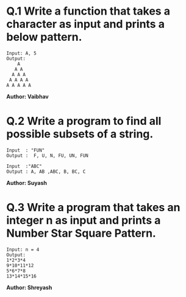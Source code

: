 # Q.1 Write a function that takes a character as input and prints a below pattern.
```
Input: A, 5
Output:
    A
   A A
  A A A
 A A A A
A A A A A
```
**Author: Vaibhav**

# Q.2 Write a program to find all possible subsets of a string.
```
Input  : "FUN"  
Output :  F, U, N, FU, UN, FUN

Input  :"ABC"
Output : A, AB ,ABC, B, BC, C
```
**Author: Suyash**

# Q.3 Write a program that takes an integer n as input and prints a Number Star Square Pattern.
```
Input: n = 4
Output:
1*2*3*4
9*10*11*12
5*6*7*8
13*14*15*16
```
**Author: Shreyash**

